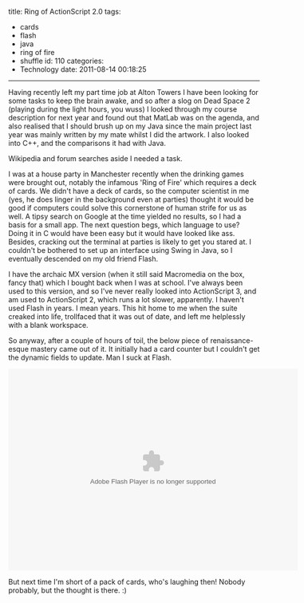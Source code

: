 title: Ring of ActionScript 2.0
tags:
  - cards
  - flash
  - java
  - ring of fire
  - shuffle
id: 110
categories:
  - Technology
date: 2011-08-14 00:18:25
---

Having recently left my part time job at Alton Towers I have been looking for some tasks to keep the brain awake, and so after a slog on Dead Space 2 (playing during the light hours, you wuss) I looked through my course description for next year and found out that MatLab was on the agenda, and also realised that I should brush up on my Java since the main project last year was mainly written by my mate whilst I did the artwork. I also looked into C++, and the comparisons it had with Java.

Wikipedia and forum searches aside I needed a task.

<!-- more -->

I was at a house party in Manchester recently when the drinking games were brought out, notably the infamous 'Ring of Fire' which requires a deck of cards. We didn't have a deck of cards, so the computer scientist in me (yes, he does linger in the background even at parties) thought it would be good if computers could solve this cornerstone of human strife for us as well. A tipsy search on Google at the time yielded no results, so I had a basis for a small app. The next question begs, which language to use? Doing it in C would have been easy but it would have looked like ass. Besides, cracking out the terminal at parties is likely to get you stared at. I couldn't be bothered to set up an interface using Swing in Java, so I eventually descended on my old friend Flash.

I have the archaic MX version (when it still said Macromedia on the box, fancy that) which I bought back when I was at school. I've always been used to this version, and so I've never really looked into ActionScript 3, and am used to ActionScript 2, which runs a lot slower, apparently. I haven't used Flash in years. I mean years. This hit home to me when the suite creaked into life, trollfaced that it was out of date, and left me helplessly with a blank workspace.

So anyway, after a couple of hours of toil, the below piece of renaissance-esque mastery came out of it. It initially had a card counter but I couldn't get the dynamic fields to update. Man I suck at Flash.

<center><object width="580" height="405" classid="clsid:d27cdb6e-ae6d-11cf-96b8-444553540000" codebase="http://download.macromedia.com/pub/shockwave/cabs/flash/swflash.cab#version=6,0,40,0"><param name="src" value="http://jh47.com/files/ringoffire.swf" /><embed width="580" height="405" type="application/x-shockwave-flash" src="http://jh47.com/files/ringoffire.swf" /></object></center>

But next time I'm short of a pack of cards, who's laughing then! Nobody probably, but the thought is there. :)